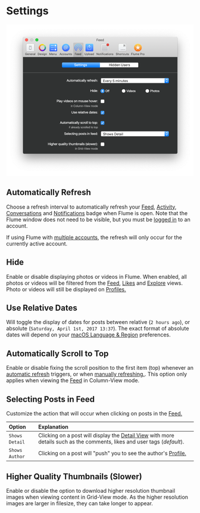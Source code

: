 # Settings

![](../../.gitbook/assets/feed-settings.png)

## Automatically Refresh

Choose a refresh interval to automatically refresh your [Feed](../../views/feed.md), [Activity](../../views/activity.md), [Conversations](../../views/conversations/) and [Notifications](../notifications.md) badge when Flume is open. Note that the Flume window does not need to be visible, but you must be [logged in](../../views/login.md) to an account.

If using Flume with [multiple accounts](../accounts.md#adding-an-account-), the refresh will only occur for the currently active account.

## Hide

Enable or disable displaying photos or videos in Flume. When enabled, all photos or videos will be filtered from the [Feed](../../views/feed.md), [Likes](../../views/likes.md) and [Explore](../../views/explore.md) views. Photo or videos will still be displayed on [Profiles.](../../views/profile/)

## Use Relative Dates

Will toggle the display of dates for posts between relative \(`2 hours ago`\), or absolute \(`Saturday, April 1st, 2017 13:37`\). The exact format of absolute dates will depend on your [macOS Language & Region](https://support.apple.com/kb/PH18445) preferences.

## Automatically Scroll to Top

Enable or disable fixing the scroll position to the first item \(top\) whenever an [automatic refresh](settings.md#automatically-refresh) triggers, or when [manually refreshing.](../../misc/keyboard-shortcuts.md). This option only applies when viewing the [Feed](../../views/feed.md) in Column-View mode.

## Selecting Posts in Feed

Customize the action that will occur when clicking on posts in the [Feed.](https://github.com/flumeapp/help.flumeapp.com/tree/1577f0ffdac2f11d862e55096c48747d3c60ea48/views/Feed.md)

| Option | Explanation |
| :--- | :--- |
| `Shows Detail` | Clicking on a post will display the [Detail View](../../views/detailview.md) with more details such as the comments, likes and user tags \(_default_\). |
| `Shows Author` | Clicking on a post will "push" you to see the author's [Profile.](../../views/profile/) |

## Higher Quality Thumbnails \(Slower\)

Enable or disable the option to download higher resolution thumbnail images when viewing content in Grid-View mode. As the higher resolution images are larger in filesize, they can take longer to appear. 

